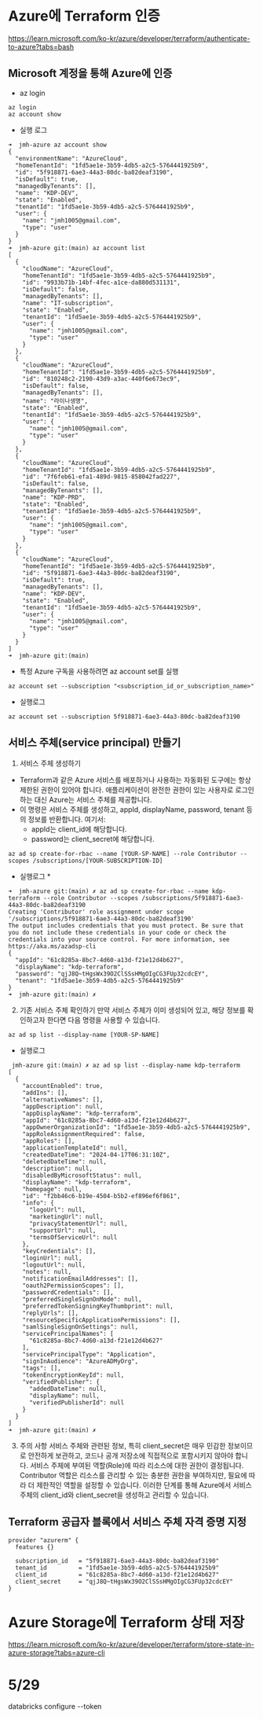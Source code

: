 
# Azure에 Terraform 인증
https://learn.microsoft.com/ko-kr/azure/developer/terraform/authenticate-to-azure?tabs=bash

## Microsoft 계정을 통해 Azure에 인증
- az login 
```
az login
az account show
```

* 실행 로그 
```
➜  jmh-azure az account show
{
  "environmentName": "AzureCloud",
  "homeTenantId": "1fd5ae1e-3b59-4db5-a2c5-5764441925b9",
  "id": "5f918871-6ae3-44a3-80dc-ba82deaf3190",
  "isDefault": true,
  "managedByTenants": [],
  "name": "KDP-DEV",
  "state": "Enabled",
  "tenantId": "1fd5ae1e-3b59-4db5-a2c5-5764441925b9",
  "user": {
    "name": "jmh1005@gmail.com",
    "type": "user"
  }
}
➜  jmh-azure git:(main) az account list
[
  {
    "cloudName": "AzureCloud",
    "homeTenantId": "1fd5ae1e-3b59-4db5-a2c5-5764441925b9",
    "id": "9933b71b-14bf-4fec-a1ce-da880d531131",
    "isDefault": false,
    "managedByTenants": [],
    "name": "IT-subscription",
    "state": "Enabled",
    "tenantId": "1fd5ae1e-3b59-4db5-a2c5-5764441925b9",
    "user": {
      "name": "jmh1005@gmail.com",
      "type": "user"
    }
  },
  {
    "cloudName": "AzureCloud",
    "homeTenantId": "1fd5ae1e-3b59-4db5-a2c5-5764441925b9",
    "id": "810248c2-2190-43d9-a3ac-440f6e673ec9",
    "isDefault": false,
    "managedByTenants": [],
    "name": "라이나생명",
    "state": "Enabled",
    "tenantId": "1fd5ae1e-3b59-4db5-a2c5-5764441925b9",
    "user": {
      "name": "jmh1005@gmail.com",
      "type": "user"
    }
  },
  {
    "cloudName": "AzureCloud",
    "homeTenantId": "1fd5ae1e-3b59-4db5-a2c5-5764441925b9",
    "id": "7f6feb61-efa1-489d-9815-858042fad227",
    "isDefault": false,
    "managedByTenants": [],
    "name": "KDP-PRD",
    "state": "Enabled",
    "tenantId": "1fd5ae1e-3b59-4db5-a2c5-5764441925b9",
    "user": {
      "name": "jmh1005@gmail.com",
      "type": "user"
    }
  },
  {
    "cloudName": "AzureCloud",
    "homeTenantId": "1fd5ae1e-3b59-4db5-a2c5-5764441925b9",
    "id": "5f918871-6ae3-44a3-80dc-ba82deaf3190",
    "isDefault": true,
    "managedByTenants": [],
    "name": "KDP-DEV",
    "state": "Enabled",
    "tenantId": "1fd5ae1e-3b59-4db5-a2c5-5764441925b9",
    "user": {
      "name": "jmh1005@gmail.com",
      "type": "user"
    }
  }
]
➜  jmh-azure git:(main) 
```

- 특정 Azure 구독을 사용하려면 az account set를 실행
```
az account set --subscription "<subscription_id_or_subscription_name>"
```
* 실행로그 
```
az account set --subscription 5f918871-6ae3-44a3-80dc-ba82deaf3190
```


## 서비스 주체(service principal) 만들기
1. 서비스 주체 생성하기
- Terraform과 같은 Azure 서비스를 배포하거나 사용하는 자동화된 도구에는 항상 제한된 권한이 있어야 합니다. 애플리케이션이 완전한 권한이 있는 사용자로 로그인하는 대신 Azure는 서비스 주체를 제공합니다.
- 이 명령은 서비스 주체를 생성하고, appId, displayName, password, tenant 등의 정보를 반환합니다. 여기서:
  - appId는 client_id에 해당합니다.
  - password는 client_secret에 해당합니다.
```
az ad sp create-for-rbac --name [YOUR-SP-NAME] --role Contributor --scopes /subscriptions/[YOUR-SUBSCRIPTION-ID]
```
* 실행로그 *
```
➜  jmh-azure git:(main) ✗ az ad sp create-for-rbac --name kdp-terraform --role Contributor --scopes /subscriptions/5f918871-6ae3-44a3-80dc-ba82deaf3190
Creating 'Contributor' role assignment under scope '/subscriptions/5f918871-6ae3-44a3-80dc-ba82deaf3190'
The output includes credentials that you must protect. Be sure that you do not include these credentials in your code or check the credentials into your source control. For more information, see https://aka.ms/azadsp-cli
{
  "appId": "61c8285a-8bc7-4d60-a13d-f21e12d4b627",
  "displayName": "kdp-terraform",
  "password": "qjJ8Q~tHgsWx39O2ClSSsHMgOIgCG3FUp32cdcEY",
  "tenant": "1fd5ae1e-3b59-4db5-a2c5-5764441925b9"
}
➜  jmh-azure git:(main) ✗ 
```

2. 기존 서비스 주체 확인하기
만약 서비스 주체가 이미 생성되어 있고, 해당 정보를 확인하고자 한다면 다음 명령을 사용할 수 있습니다.
```
az ad sp list --display-name [YOUR-SP-NAME]
```
* 실행로그 
```
 jmh-azure git:(main) ✗ az ad sp list --display-name kdp-terraform
[
  {
    "accountEnabled": true,
    "addIns": [],
    "alternativeNames": [],
    "appDescription": null,
    "appDisplayName": "kdp-terraform",
    "appId": "61c8285a-8bc7-4d60-a13d-f21e12d4b627",
    "appOwnerOrganizationId": "1fd5ae1e-3b59-4db5-a2c5-5764441925b9",
    "appRoleAssignmentRequired": false,
    "appRoles": [],
    "applicationTemplateId": null,
    "createdDateTime": "2024-04-17T06:31:10Z",
    "deletedDateTime": null,
    "description": null,
    "disabledByMicrosoftStatus": null,
    "displayName": "kdp-terraform",
    "homepage": null,
    "id": "f2bb46c6-b19e-4504-b5b2-ef896ef6f861",
    "info": {
      "logoUrl": null,
      "marketingUrl": null,
      "privacyStatementUrl": null,
      "supportUrl": null,
      "termsOfServiceUrl": null
    },
    "keyCredentials": [],
    "loginUrl": null,
    "logoutUrl": null,
    "notes": null,
    "notificationEmailAddresses": [],
    "oauth2PermissionScopes": [],
    "passwordCredentials": [],
    "preferredSingleSignOnMode": null,
    "preferredTokenSigningKeyThumbprint": null,
    "replyUrls": [],
    "resourceSpecificApplicationPermissions": [],
    "samlSingleSignOnSettings": null,
    "servicePrincipalNames": [
      "61c8285a-8bc7-4d60-a13d-f21e12d4b627"
    ],
    "servicePrincipalType": "Application",
    "signInAudience": "AzureADMyOrg",
    "tags": [],
    "tokenEncryptionKeyId": null,
    "verifiedPublisher": {
      "addedDateTime": null,
      "displayName": null,
      "verifiedPublisherId": null
    }
  }
]
➜  jmh-azure git:(main) ✗ 
```
3. 주의 사항
서비스 주체와 관련된 정보, 특히 client_secret은 매우 민감한 정보이므로 안전하게 보관하고, 코드나 공개 저장소에 직접적으로 포함시키지 않아야 합니다.
서비스 주체에 부여된 역할(Role)에 따라 리소스에 대한 권한이 결정됩니다. Contributor 역할은 리소스를 관리할 수 있는 충분한 권한을 부여하지만, 필요에 따라 더 제한적인 역할을 설정할 수 있습니다.
이러한 단계를 통해 Azure에서 서비스 주체의 client_id와 client_secret을 생성하고 관리할 수 있습니다.









## Terraform 공급자 블록에서 서비스 주체 자격 증명 지정
```
provider "azurerm" {
  features {}

  subscription_id   = "5f918871-6ae3-44a3-80dc-ba82deaf3190"
  tenant_id         = "1fd5ae1e-3b59-4db5-a2c5-5764441925b9"
  client_id         = "61c8285a-8bc7-4d60-a13d-f21e12d4b627"
  client_secret     = "qjJ8Q~tHgsWx39O2ClSSsHMgOIgCG3FUp32cdcEY"
}
```


# Azure Storage에 Terraform 상태 저장
https://learn.microsoft.com/ko-kr/azure/developer/terraform/store-state-in-azure-storage?tabs=azure-cli





# 5/29
databricks configure --token
